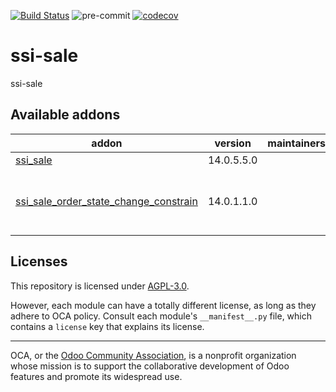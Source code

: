[![Build Status](https://travis-ci.com/open-synergy/ssi-sale.svg?branch=14.0)](https://travis-ci.com/open-synergy/ssi-sale)
![pre-commit](https://github.com/open-synergy/ssi-sale/actions/workflows/pre-commit.yml/badge.svg)
[![codecov](https://codecov.io/gh/open-synergy/ssi-sale/branch/14.0/graph/badge.svg)](https://codecov.io/gh/open-synergy/ssi-sale)

<!-- /!\ do not modify above this line -->

# ssi-sale

ssi-sale

<!-- /!\ do not modify below this line -->

<!-- prettier-ignore-start -->

[//]: # (addons)

Available addons
----------------
addon | version | maintainers | summary
--- | --- | --- | ---
[ssi_sale](ssi_sale/) | 14.0.5.5.0 |  | Sale
[ssi_sale_order_state_change_constrain](ssi_sale_order_state_change_constrain/) | 14.0.1.1.0 |  | Sale Order + State Change Constrain Integration

[//]: # (end addons)

<!-- prettier-ignore-end -->

## Licenses

This repository is licensed under [AGPL-3.0](LICENSE).

However, each module can have a totally different license, as long as they adhere to OCA
policy. Consult each module's `__manifest__.py` file, which contains a `license` key
that explains its license.

----

OCA, or the [Odoo Community Association](http://odoo-community.org/), is a nonprofit
organization whose mission is to support the collaborative development of Odoo features
and promote its widespread use.
